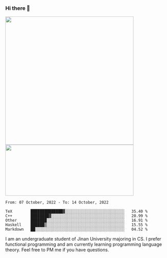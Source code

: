 ### Hi there 👋

<!--
**pe200012/pe200012** is a ✨ _special_ ✨ repository because its `README.md` (this file) appears on your GitHub profile.

Here are some ideas to get you started:

- 🔭 I’m currently working on ...
- 🌱 I’m currently learning ...
- 👯 I’m looking to collaborate on ...
- 🤔 I’m looking for help with ...
- 💬 Ask me about ...
- 📫 How to reach me: ...
- 😄 Pronouns: ...
- ⚡ Fun fact: ...
-->
<p>
    <img width="400em" src="https://github-readme-stats.vercel.app/api?username=pe200012&show_icons=true&icon_color=f44336&title_color=757de8">
    <img width="400em" height="159em" src="https://github-readme-stats.vercel.app/api/top-langs/?username=pe200012&hide=html,cmake,css&title_color=757de8&layout=compact">
</p>

<!--START_SECTION:waka-->
```text
From: 07 October, 2022 - To: 14 October, 2022

TeX        ██████████████▓░░░░░░░░░░░░░░░░░░░░░░░░░░   35.40 % 
C++        ████████▓░░░░░░░░░░░░░░░░░░░░░░░░░░░░░░░░   20.99 % 
Other      ███████░░░░░░░░░░░░░░░░░░░░░░░░░░░░░░░░░░   16.91 % 
Haskell    ██████▒░░░░░░░░░░░░░░░░░░░░░░░░░░░░░░░░░░   15.55 % 
Markdown   ██░░░░░░░░░░░░░░░░░░░░░░░░░░░░░░░░░░░░░░░   04.52 % 
```
<!--END_SECTION:waka-->

I am an undergraduate student of Jinan University majoring in CS. I prefer functional programming and am currently learning programming language theory. Feel free to PM me if you have questions.
